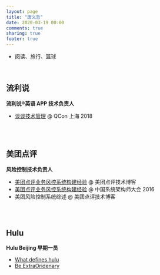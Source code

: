 ```yaml
---
layout: page
title: "唐义哲"
date: 2020-03-19 00:00
comments: true
sharing: true
footer: true
---
```


- 阅读、旅行、篮球

<br/>

## 流利说

**流利说®英语 APP 技术负责⼈**

- [谈谈技术管理](/blog/2018/10/19/qcon/) @ QCon 上海 2018

<br/>
<br/>

## 美团点评

**风险控制技术负责人**

- [美团点评业务风控系统构建经验](https://tech.meituan.com/2017/01/13/risk-control-system-experience-sharing.html) @ 美团点评技术博客
- [美团点评业务风控系统构建经验](/blog/2016/10/27/sacc/) @ 中国系统架构师大会 2016
- 美团风险控制系统综述 @ 美团点评技术博客

<br/>
<br/>

## Hulu

**Hulu Beijing 早期一员**

- [What defines hulu](http://v.youku.com/v_show/id_XMzQ1NTk2MzU0MA==.html)
- [Be ExtraOridenary](http://v.youku.com/v_show/id_XMzQ1NTk4MTgxNg==.html)

